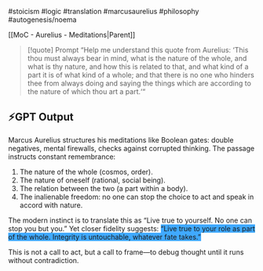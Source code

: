 #stoicism #logic #translation #marcusaurelius #philosophy #autogenesis/noema

[[MoC - Aurelius - Meditations|Parent]]

> [!quote] Prompt
> “Help me understand this quote from Aurelius:
> ‘This thou must always bear in mind, what is the nature of the whole, and what is thy nature, and how this is related to that, and what kind of a part it is of what kind of a whole; and that there is no one who hinders thee from always doing and saying the things which are according to the nature of which thou art a part.‘“

## ⚡️GPT Output

Marcus Aurelius structures his meditations like Boolean gates: double negatives, mental firewalls, checks against corrupted thinking. The passage instructs constant remembrance:
1. The nature of the whole (cosmos, order).
2. The nature of oneself (rational, social being).
3. The relation between the two (a part within a body).
4. The inalienable freedom: no one can stop the choice to act and speak in accord with nature.

The modern instinct is to translate this as “Live true to yourself. No one can stop you but you.” Yet closer fidelity suggests: <span style="background:#40a9ff">“Live true to your role as part of the whole. Integrity is untouchable, whatever fate takes.”</span>

This is not a call to act, but a call to frame—to debug thought until it runs without contradiction.
